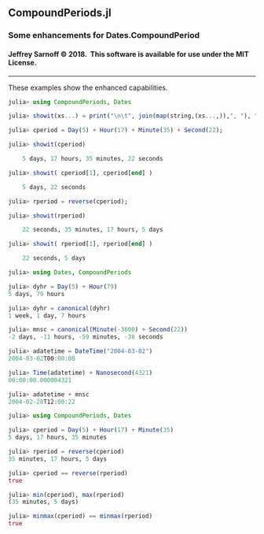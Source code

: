 ## CompoundPeriods.jl
### Some enhancements for Dates.CompoundPeriod

#### Jeffrey Sarnoff &copy; 2018.&nbsp; This software is available for use under the MIT License.
-----

These examples show the enhanced capabilities.

```julia
julia> using CompoundPeriods, Dates

julia> showit(xs...) = print("\n\t", join(map(string,(xs...,)),", "), "\n");

julia> cperiod = Day(5) + Hour(17) + Minute(35) + Second(22);

julia> showit(cperiod)

	5 days, 17 hours, 35 minutes, 22 seconds

julia> showit( cperiod[1], cperiod[end] )

	5 days, 22 seconds

julia> rperiod = reverse(cperiod);

julia> showit(rperiod)

	22 seconds, 35 minutes, 17 hours, 5 days

julia> showit( rperiod[1], rperiod[end] )

	22 seconds, 5 days
```

```julia
julia> using Dates, CompoundPeriods

julia> dyhr = Day(5) + Hour(79)
5 days, 79 hours

julia> dyhr = canonical(dyhr)
1 week, 1 day, 7 hours

julia> mnsc = canonical(Minute(-3600) + Second(22))
-2 days, -11 hours, -59 minutes, -38 seconds

julia> adatetime = DateTime("2004-03-02")
2004-03-02T00:00:00

julia> Time(adatetime) + Nanosecond(4321)
00:00:00.000004321

julia> adatetime + mnsc
2004-02-28T12:00:22
```

```julia
julia> using CompoundPeriods, Dates

julia> cperiod = Day(5) + Hour(17) + Minute(35)
5 days, 17 hours, 35 minutes

julia> rperiod = reverse(cperiod)
35 minutes, 17 hours, 5 days

julia> cperiod == reverse(rperiod)
true

julia> min(cperiod), max(rperiod)
(35 minutes, 5 days)

julia> minmax(cperiod) == minmax(rperiod)
true
```
